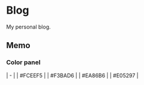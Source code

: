 # Blog

My personal blog.

## Memo

### Color panel

| - |
| #FCEEF5 |
| #F3BAD6 |
| #EA86B6 |
| #E05297 |
